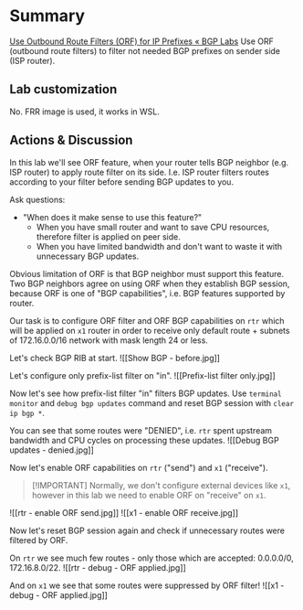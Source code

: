 # Summary
[Use Outbound Route Filters (ORF) for IP Prefixes « BGP Labs](https://bgplabs.net/policy/f-orf/)
Use ORF (outbound route filters) to filter not needed BGP prefixes on sender side (ISP router).
## Lab customization
No. FRR image is used, it works in WSL.
## Actions & Discussion
In this lab we'll see ORF feature, when your router tells BGP neighbor (e.g. ISP router) to apply route filter on its side. I.e. ISP router filters routes according to your filter before sending BGP updates to you.

Ask questions:
- "When does it make sense to use this feature?"
	- When you have small router and want to save CPU resources, therefore filter is applied on peer side.
	- When you have limited bandwidth and don't want to waste it with unnecessary BGP updates.

Obvious limitation of ORF is that BGP neighbor must support this feature. Two BGP neighbors agree on using ORF when they establish BGP session, because ORF is one of "BGP capabilities", i.e. BGP features supported by router.

Our task is to configure ORF filter and ORF BGP capabilities on `rtr` which will be applied on `x1` router in order to receive only default route + subnets of 172.16.0.0/16 network with mask length 24 or less.

Let's check BGP RIB at start.
![[Show BGP - before.jpg]]

Let's configure only prefix-list filter on "in".
![[Prefix-list filter only.jpg]]

Now let's see how prefix-list filter "in" filters BGP updates. Use `terminal monitor` and `debug bgp updates` command and reset BGP session with `clear ip bgp *`. 

You can see that some routes were "DENIED", i.e. `rtr` spent upstream bandwidth and CPU cycles on processing these updates.
![[Debug BGP updates - denied.jpg]]

Now let's enable ORF capabilities on `rtr` ("send") and `x1` ("receive"). 
>[!IMPORTANT] Normally, we don't configure external devices like `x1`, however in this lab we need to enable ORF on "receive" on `x1`.

![[rtr - enable ORF send.jpg]]
![[x1 - enable ORF receive.jpg]]

Now let's reset BGP session again and check if unnecessary routes were filtered by ORF.

On `rtr` we see much few routes - only those which are accepted: 0.0.0.0/0, 172.16.8.0/22.
![[rtr - debug - ORF applied.jpg]]

And on `x1` we see that some routes were suppressed by ORF filter!
![[x1 - debug - ORF applied.jpg]]